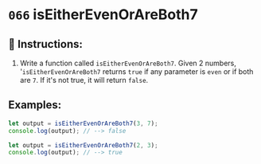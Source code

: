 # `066` isEitherEvenOrAreBoth7

## 📝 Instructions:

1. Write a function called `isEitherEvenOrAreBoth7`. Given 2 numbers, '`isEitherEvenOrAreBoth7` returns `true` if any parameter is `even` or if both are `7`. If it's not true, it will return `false`.

## Examples:

```Javascript
let output = isEitherEvenOrAreBoth7(3, 7);
console.log(output); // --> false

let output = isEitherEvenOrAreBoth7(2, 3);
console.log(output); // --> true
```
